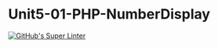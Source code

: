 # Unit5-01-PHP-NumberDisplay
[![GitHub's Super Linter](https://github.com/ICS20-Programming-SirineC/Unit5-01-PHP-NumberDisplay/workflows/GitHub's%20Super%20Linter/badge.svg)](https://github.com/ICS20-Programming-SirineC/Unit5-01-PHP-NumberDisplay/actions)